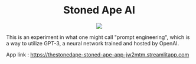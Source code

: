 <div align="center"> 
  <h1 align ="center">Stoned Ape AI</h1>
 
  <img src="https://img.shields.io/badge/-Python-red"></div>

This is an experiment in what one might call "prompt engineering", which is a way to utilize GPT-3, a neural network trained and hosted by OpenAI.

App link : https://thestonedape-stoned-ape-app-jw2mtm.streamlitapp.com
